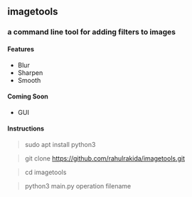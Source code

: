 ## imagetools
### a command line tool for adding filters to images

#### Features
- Blur
- Sharpen
- Smooth

#### Coming Soon
- GUI

#### Instructions

> sudo apt install python3

> git clone https://github.com/rahulrakida/imagetools.git

> cd imagetools

> python3 main.py operation filename